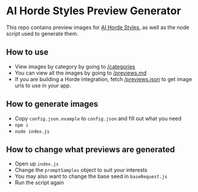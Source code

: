 # AI Horde Styles Preview Generator

This repo contains preview images for [AI Horde Styles](https://github.com/Haidra-Org/AI-Horde-Styles), as well as the node script used to generate them.

## How to use
- View images by category by going to [/categories](/categories)
- You can view all the images by going to [/previews.md](previews.md)
- If you are building a Horde integration, fetch [/previews.json](previews.json) to get image urls to use in your app.

## How to generate images
- Copy `config.json.example` to `config.json` and fill out what you need
- `npm i`
- `node index.js`

## How to change what previews are generated
- Open up `index.js`
- Change the `promptSamples` object to suit your interests
- You may also want to change the base seed in `baseRequest.js`
- Run the script again
